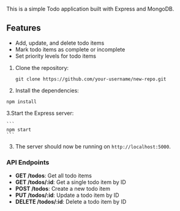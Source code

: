 This is a simple Todo application built with Express and MongoDB.

## Features

- Add, update, and delete todo items
- Mark todo items as complete or incomplete
- Set priority levels for todo items

1. Clone the repository:

    ```
    git clone https://github.com/your-username/new-repo.git
    ```

2. Install the dependencies:


  `npm install`

3.Start the Express server:

    ```
    npm start
    ```


3. The server should now be running on `http://localhost:5000`.

### API Endpoints

- **GET /todos**: Get all todo items
- **GET /todos/:id**: Get a single todo item by ID
- **POST /todos**: Create a new todo item
- **PUT /todos/:id**: Update a todo item by ID
- **DELETE /todos/:id**: Delete a todo item by ID
    
  
